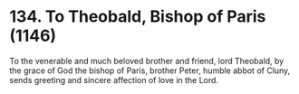 # 134. To Theobald, Bishop of Paris \(1146\)

To the venerable and much beloved brother and friend, lord Theobald, by the grace of God the bishop of Paris, brother Peter, humble abbot of Cluny, sends greeting and sincere affection of love in the Lord.

